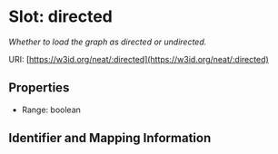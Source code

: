 # Slot: directed
_Whether to load the graph as directed or undirected._


URI: [https://w3id.org/neat/:directed](https://w3id.org/neat/:directed)



<!-- no inheritance hierarchy -->


## Properties

 * Range: boolean



## Identifier and Mapping Information





